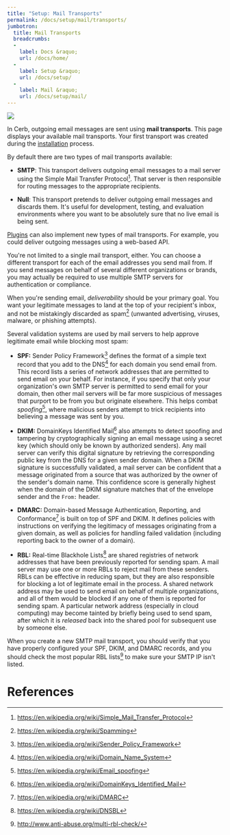 ```yaml
---
title: "Setup: Mail Transports"
permalink: /docs/setup/mail/transports/
jumbotron:
  title: Mail Transports
  breadcrumbs:
  - 
    label: Docs &raquo;
    url: /docs/home/
  - 
    label: Setup &raquo;
    url: /docs/setup/
  - 
    label: Mail &raquo;
    url: /docs/setup/mail/
---
```


<div class="cerb-screenshot">
<img src="/assets/images/docs/setup/mail_transports.png" class="screenshot">
</div>

In Cerb, outgoing email messages are sent using **mail transports**.  This page displays your available mail transports.  Your first transport was created during the [installation](/docs/installation/#step-7-outgoing-mail) process.

By default there are two types of mail transports available:

- **SMTP**: This transport delivers outgoing email messages to a mail server using the Simple Mail Transfer Protocol[^smtp]. That server is then responsible for routing messages to the appropriate recipients.

- **Null**: This transport pretends to deliver outgoing email messages and discards them.  It's useful for development, testing, and evaluation environments where you want to be absolutely sure that no live email is being sent.

[Plugins](/docs/plugins/) can also implement new types of mail transports.  For example, you could deliver outgoing messages using a web-based API.

You're not limited to a single mail transport, either.  You can choose a different transport for each of the email addresses you send mail from.  If you send messages on behalf of several different organizations or brands, you may actually be required to use multiple SMTP servers for authentication or compliance.

When you're sending email, _deliverability_ should be your primary goal. You want your legitimate messages to land at the top of your recipient's inbox, and not be mistakingly discarded as spam[^spam]  (unwanted advertising, viruses, malware, or phishing attempts).

Several validation systems are used by mail servers to help approve legitimate email while blocking most spam:

- **SPF:** Sender Policy Framework[^spf] defines the format of a simple text record that you add to the DNS[^dns] for each domain you send email from. This record lists a series of network addresses that are permitted to send email on your behalf.  For instance, if you specify that only your organization's own SMTP server is permitted to send email for your domain, then other mail servers will be far more suspicious of messages that purport to be from you but originate elsewhere. This helps combat _spoofing_[^spoofing], where malicious senders attempt to trick recipients into believing a message was sent by you.

- **DKIM:** DomainKeys Identified Mail[^dkim] also attempts to detect spoofing and tampering by cryptographically signing an email message using a secret key (which should only be known by authorized senders). Any mail server can verify this digital signature by retrieving the corresponding public key from the DNS for a given sender domain. When a DKIM signature is successfully validated, a mail server can be confident that a message originated from a source that was authorized by the owner of the sender's domain name. This confidence score is generally highest when the domain of the DKIM signature matches that of the envelope sender and the `From:` header.

- **DMARC:** Domain-based Message Authentication, Reporting, and Conformance[^dmarc] is built on top of SPF and DKIM. It defines policies with instructions on verifying the legitimacy of messages originating from a given domain, as well as policies for handling failed validation (including reporting back to the owner of a domain).

- **RBL:** Real-time Blackhole Lists[^rbl] are shared registries of network addresses that have been previously reported for sending spam. A mail server may use one or more RBLs to reject mail from these senders. RBLs can be effective in reducing spam, but they are also responsible for blocking a lot of legitimate email in the process. A shared network address may be used to send email on behalf of multiple organizations, and all of them would be blocked if any one of them is reported for sending spam. A particular network address (especially in cloud computing) may become tainted by briefly being used to send spam, after which it is _released_ back into the shared pool for subsequent use by someone else.

When you create a new SMTP mail transport, you should verify that you have properly configured your SPF, DKIM, and DMARC records, and you should check the most popular RBL lists[^rbl-check] to make sure your SMTP IP isn't listed.


# References

[^smtp]: <https://en.wikipedia.org/wiki/Simple_Mail_Transfer_Protocol>

[^spam]: <https://en.wikipedia.org/wiki/Spamming>

[^spf]: <https://en.wikipedia.org/wiki/Sender_Policy_Framework>

[^dkim]: <https://en.wikipedia.org/wiki/DomainKeys_Identified_Mail>

[^dmarc]: <https://en.wikipedia.org/wiki/DMARC>

[^dns]: <https://en.wikipedia.org/wiki/Domain_Name_System>

[^spoofing]: <https://en.wikipedia.org/wiki/Email_spoofing>

[^rbl]: <https://en.wikipedia.org/wiki/DNSBL>

[^rbl-check]: <http://www.anti-abuse.org/multi-rbl-check/>